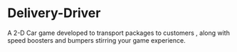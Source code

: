 # Delivery-Driver
A 2-D Car game developed to transport packages to customers , along with speed boosters and bumpers stirring your game experience.
